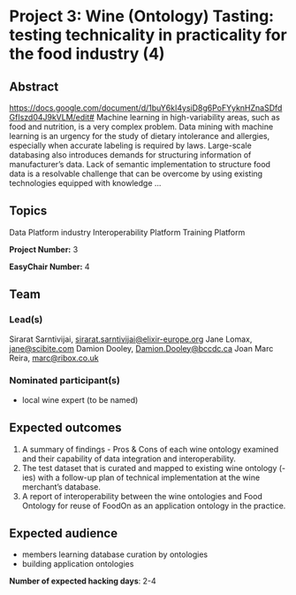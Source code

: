 # Project 3: Wine (Ontology) Tasting: testing technicality in practicality for the food industry (4)

## Abstract

https://docs.google.com/document/d/1buY6kI4ysiD8g6PoFYyknHZnaSDfdGfIszd04J9kVLM/edit# Machine learning in high-variability areas, such as food and nutrition, is a very complex problem. Data mining with machine learning is an urgency for the study of dietary intolerance and allergies, especially when accurate labeling is required by laws. Large-scale databasing also introduces demands for structuring information of manufacturer’s data. Lack of semantic implementation to structure food data is a resolvable challenge that can be overcome by using existing technologies equipped with knowledge ...

## Topics

Data Platform
 industry
 Interoperability Platform
 Training Platform

**Project Number:** 3



**EasyChair Number:** 4

## Team

### Lead(s)

Sirarat Sarntivijai, sirarat.sarntivijai@elixir-europe.org
 Jane Lomax, jane@scibite.com
 Damion Dooley, Damion.Dooley@bccdc.ca
 Joan Marc Reira, marc@ribox.co.uk

### Nominated participant(s)

- local wine expert (to be named)

## Expected outcomes

1) A summary of findings - Pros & Cons of each wine ontology examined and their capability of data integration and interoperability.
 2) The test dataset that is curated and mapped to existing wine ontology (-ies) with a follow-up plan of technical implementation at the wine merchant’s database.
 3) A report of interoperability between the wine ontologies and Food Ontology for reuse of FoodOn as an application ontology in the practice.

## Expected audience

- members learning database curation by ontologies
 - building application ontologies

**Number of expected hacking days**: 2-4

